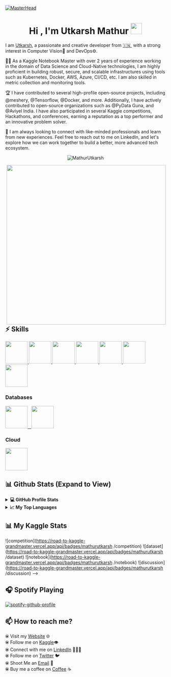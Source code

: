 [![MasterHead](https://media.licdn.com/dms/image/C4D16AQFF2KDCagRc0w/profile-displaybackgroundimage-shrink_350_1400/0/1654518808485?e=1680134400&v=beta&t=6fv2zZKZ39zzaNQ0B-8GokWed01uPdrtlTUfuM0qtz0)](https://linktr.ee/imutkarsh)

<h1 align="center">Hi , I'm Utkarsh Mathur <img src="https://media.giphy.com/media/hvRJCLFzcasrR4ia7z/giphy.gif" width="35"></h1>


I am [Utkarsh](https://linktr.ee/imutkarsh), a passionate and creative developer from [🇮🇳 ](https://en.wikipedia.org/wiki/India)&nbsp;with a strong interest in Computer Vision🤖 and DevOps⚙️.


👨‍💻 As a Kaggle Notebook Master with over 2 years of experience working in the domain of Data Science and Cloud-Native technologies, I am highly proficient in building robust, secure, and scalable infrastructures using tools such as Kubernetes, Docker, AWS, Azure, CI/CD, etc. I am also skilled in metric collection and monitoring tools.

🏆 I have contributed to several high-profile open-source projects, including @meshery, @Tensorflow, @Docker, and more. Additionally, I have actively contributed to open-source organizations such as @PyData Guna, and @Aviyel India. I have also participated in several Kaggle competitions, Hackathons, and conferences, earning a reputation as a top performer and an innovative problem solver.

🤝 I am always looking to connect with like-minded professionals and learn from new experiences. Feel free to reach out to me on LinkedIn, and let's explore how we can work together to build a better, more advanced tech ecosystem.

<p align="center"> <img src="https://komarev.com/ghpvc/?username=MathurUtkarsh&label=Profile%20views&color=0e75b6&style=plastic" alt="MathurUtkarsh" /> </p>

<img align='right' src="https://raw.githubusercontent.com/onimur/.github/master/.resources/git-header.svg" width="500">

## :zap: Skills

<p float="left">
  <a href="https://golang.org/" target="_blank" >
    <img src="https://raw.githubusercontent.com/itsksaurabh/itsksaurabh/master/assets/golang.gif"  height="70" />
  </a>
  <a href="https://www.docker.com/" target="_blank" >
    <img src="https://raw.githubusercontent.com/itsksaurabh/itsksaurabh/master/assets/docker.gif"  height="70" /> 
  </a>
  <a href="https://kubernetes.io/" target="_blank" >
    <img src="https://raw.githubusercontent.com/itsksaurabh/itsksaurabh/master/assets/k8s.gif"  height="70" />
  </a>
  <a href="https://docs.gitlab.com/ee/ci/" target="_blank" >
    <img src="https://raw.githubusercontent.com/itsksaurabh/itsksaurabh/master/assets/cicd.gif"  height="70" />
  </a>
   <a href="https://www.w3.org/wiki/The_web_standards_model_-_HTML_CSS_and_JavaScript" target="_blank" >
    <img src="https://raw.githubusercontent.com/itsksaurabh/itsksaurabh/master/assets/html-css-js.png" height="70" />
  </a>
  <a href="www.tensorflow.org" target="_blank" >
    <img src="https://raw.githubusercontent.com/DARK-art108/ItsRitesh/master/assets/tf.png" height="70" />
  </a>
  <a href="https://pytorch.org/" target="_blank" >
    <img src="https://raw.githubusercontent.com/DARK-art108/ItsRitesh/master/assets/pyt2.png" height="70" />
  </a>
</p>

### Databases
  
 <p float="left">
  <a href="https://www.postgresql.org/" target="_blank" >
    <img src="https://raw.githubusercontent.com/itsksaurabh/itsksaurabh/master/assets/postgresql.gif" height="70" />&nbsp;&nbsp;
  </a>
  <a href="https://www.mongodb.com/" target="_blank" >
    <img src="https://raw.githubusercontent.com/itsksaurabh/itsksaurabh/master/assets/mongo.gif" height="70" />
  </a>
</p>

### Cloud

  <a href="https://aws.amazon.com/" target="_blank" >
    <img src="https://raw.githubusercontent.com/itsksaurabh/itsksaurabh/master/assets/aws.gif"  height="70" />
  </a>

  
  ## 📊 Github Stats (Expand to View) 
  
  <details>
  <summary><b>💻 GitHub Profile Stats</b></summary>
  <p align="center">
	<br>
	<img src="https://github-readme-stats.vercel.app/api?username=mathurutkarsh&show_icons=true&theme=radical" alt="Github Stats">
  </p>
  </details>


  <details>
  <summary><b>📈 My Top Languages</b></summary>
  <p align="center">
	<br>
	<img src = "https://github-readme-stats.vercel.app/api/top-langs/?username=mathurutkarsh&hide_progress=true&theme=radical" alt="Most Used Languages">
  </p>
  </details>


 ## 📊 My Kaggle Stats 

![competition](https://road-to-kaggle-grandmaster.vercel.app/api/badges/mathurutkarsh /competition)
![dataset](https://road-to-kaggle-grandmaster.vercel.app/api/badges/mathurutkarsh /dataset)
![notebook](https://road-to-kaggle-grandmaster.vercel.app/api/badges/mathurutkarsh /notebook)
![discussion](https://road-to-kaggle-grandmaster.vercel.app/api/badges/mathurutkarsh /discussion) -->

  
## 🎧 Spotify Playing 
[![spotify-github-profile](https://spotify-github-profile.vercel.app/api/view?uid=31ng2hws3ucqm2etwow7tcuqjela&cover_image=true&theme=default&show_offline=true&background_color=121212&bar_color=53b14f&bar_color_cover=false)](https://spotify-github-profile.vercel.app/api/view?uid=31ng2hws3ucqm2etwow7tcuqjela&redirect=true)
  
## 📫 How to reach me? 

  ⦿ Visit my [Website](https://linktr.ee/imutkarsh) 🌐 <br>
  ⦿ Follow me on [Kaggle](https://www.kaggle.com/mathurutkarsh)👁️ <br>
  ⦿ Connect with me on [LinkedIn](https://www.linkedin.com/in/iamutkarshmathur/) 👨🏻‍💻 <br>
  ⦿ Follow me on [Twitter](https://twitter.com/ImUtkarshMathur) 🐦 <br>
  ⦿ Shoot Me an [Email](mailto:utkarshmathur05@gmail.com) 💌 <br>
  ⦿ Buy me a coffee on [Coffee](buymeacoffee.com/iamutkarsh) ☕ <br>

